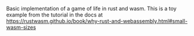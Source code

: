 Basic implementation of a game of life in rust and wasm. This is a toy example from the tutorial in the docs at https://rustwasm.github.io/book/why-rust-and-webassembly.html#small-wasm-sizes